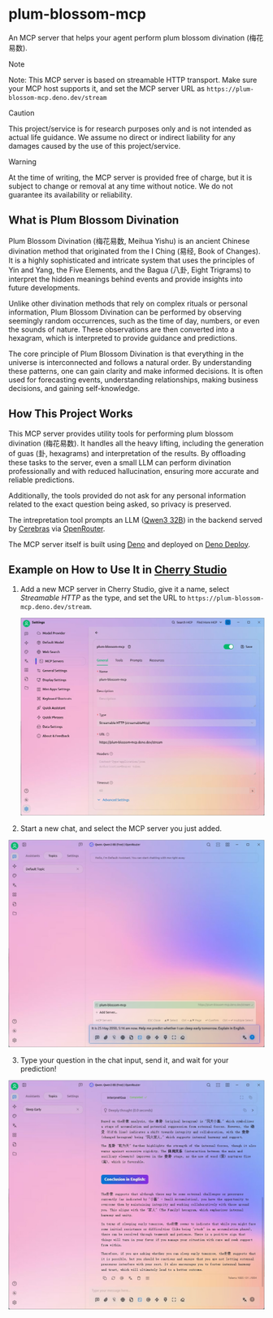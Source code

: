 # plum-blossom-mcp

An MCP server that helps your agent perform plum blossom divination (梅花易数).

> [!NOTE]
> Note: This MCP server is based on streamable HTTP transport. Make sure your
> MCP host supports it, and set the MCP server URL as
> `https://plum-blossom-mcp.deno.dev/stream`

> [!CAUTION]
> This project/service is for research purposes only and is not intended as
> actual life guidance. We assume no direct or indirect liability for any
> damages caused by the use of this project/service.

> [!WARNING]
> At the time of writing, the MCP server is provided free of charge, but it is
> subject to change or removal at any time without notice. We do not guarantee
> its availability or reliability.

## What is Plum Blossom Divination

Plum Blossom Divination (梅花易数, Meihua Yishu) is an ancient Chinese
divination method that originated from the I Ching (易经, Book of Changes). It
is a highly sophisticated and intricate system that uses the principles of Yin
and Yang, the Five Elements, and the Bagua (八卦, Eight Trigrams) to interpret
the hidden meanings behind events and provide insights into future developments.

Unlike other divination methods that rely on complex rituals or personal
information, Plum Blossom Divination can be performed by observing seemingly
random occurrences, such as the time of day, numbers, or even the sounds of
nature. These observations are then converted into a hexagram, which is
interpreted to provide guidance and predictions.

The core principle of Plum Blossom Divination is that everything in the universe
is interconnected and follows a natural order. By understanding these patterns,
one can gain clarity and make informed decisions. It is often used for
forecasting events, understanding relationships, making business decisions, and
gaining self-knowledge.

## How This Project Works

This MCP server provides utility tools for performing plum blossom divination
(梅花易数). It handles all the heavy lifting, including the generation of guas
(卦, hexagrams) and interpretation of the results. By offloading these tasks to
the server, even a small LLM can perform divination professionally and with
reduced hallucination, ensuring more accurate and reliable predictions.

Additionally, the tools provided do not ask for any personal information related
to the exact question being asked, so privacy is preserved.

The intrepretation tool prompts an LLM
([Qwen3 32B](https://openrouter.ai/qwen/qwen3-32b)) in the backend served by
[Cerebras](https://www.cerebras.ai/) via [OpenRouter](https://openrouter.ai/).

The MCP server itself is built using [Deno](https://deno.com/) and deployed on
[Deno Deploy](https://deno.com/deploy).

## Example on How to Use It in [Cherry Studio](https://github.com/CherryHQ/cherry-studio)

1. Add a new MCP server in Cherry Studio, give it a name, select _Streamable
   HTTP_ as the type, and set the URL to
   `https://plum-blossom-mcp.deno.dev/stream`.

   ![Add MCP Server](assets/cherry-studio-add-mcp-server.png)

2. Start a new chat, and select the MCP server you just added.

![Select MCP Server](assets/cherry-studio-query.png)

3. Type your question in the chat input, send it, and wait for your prediction!

![Plum Blossom Prediction](assets/cherry-studio-response.png)
